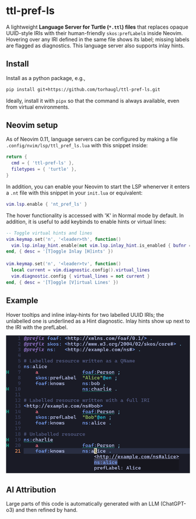 ttl-pref-ls
===========

A lightweight **Language Server for Turtle (`*.ttl`) files** that replaces
opaque UUID-style IRIs with their human-friendly `skos:prefLabel`s inside
Neovim. Hovering over any IRI defined in the same file shows its label; missing
labels are flagged as diagnostics. This language server also supports inlay
hints.

## Install

Install as a python package, e.g.,
```sh
pip install git+https://github.com/torhaugl/ttl-pref-ls.git
```
Ideally, install it with `pipx` so that the command is always available, even
from virtual environments.

## Neovim setup

As of Neovim 0.11, language servers can be configured by making a file
`.config/nvim/lsp/ttl_pref_ls.lua` with this snippet inside:
```lua
return {
  cmd = { 'ttl-pref-ls' },
  filetypes = { 'turtle' },
}
```
In addition, you can enable your Neovim to start the LSP whenerver it enters a
`.nt` file with this snippet in your `init.lua` or equivalent:
```lua
vim.lsp.enable { 'nt_pref_ls' }
```

The hover functionality is accessed with 'K' in Normal mode by default. In
addition, it is useful to add keybinds to enable hints or virtual lines:
```lua
-- Toggle virtual hints and lines
vim.keymap.set('n', '<leader>th', function()
  vim.lsp.inlay_hint.enable(not vim.lsp.inlay_hint.is_enabled { bufnr = 0 })
end, { desc = '[T]oggle Inlay [H]ints' })

vim.keymap.set('n', '<leader>tv', function()
  local current = vim.diagnostic.config().virtual_lines
  vim.diagnostic.config { virtual_lines = not current }
end, { desc = '[T]oggle [V]irtual Lines' })

```

## Example

Hover tooltips and inline inlay‑hints for two labelled UUID IRIs; the
unlabelled one is underlined as a Hint diagnostic.
Inlay hints show up next to the IRI with the prefLabel.

![Hover and diagnostics](/figs/neovim.png)

## AI Attribution

Large parts of this code is automatically generated with an LLM (ChatGPT-o3)
and then refined by hand.
